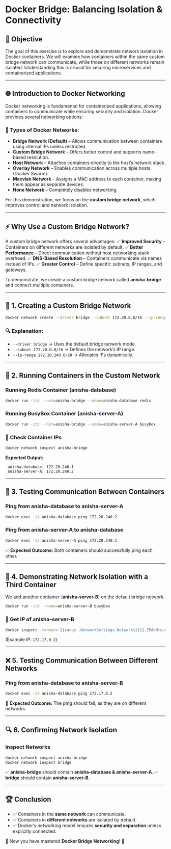 # Docker Bridge: Balancing Isolation & Connectivity

## 📌 Objective

The goal of this exercise is to explore and demonstrate network isolation in Docker containers. We will examine how containers within the same custom bridge network can communicate, while those on different networks remain isolated. Understanding this is crucial for securing microservices and containerized applications.

---

## 🌐 Introduction to Docker Networking

Docker networking is fundamental for containerized applications, allowing containers to communicate while ensuring security and isolation. Docker provides several networking options:

### 🔹 Types of Docker Networks:

- **Bridge Network (Default)** – Allows communication between containers using internal IPs unless restricted.
- **Custom Bridge Network** – Offers better control and supports name-based resolution.
- **Host Network** – Attaches containers directly to the host’s network stack.
- **Overlay Network** – Enables communication across multiple hosts (Docker Swarm).
- **Macvlan Network** – Assigns a MAC address to each container, making them appear as separate devices.
- **None Network** – Completely disables networking.

For this demonstration, we focus on the **custom bridge network**, which improves control and network isolation.

---

## ⚡ Why Use a Custom Bridge Network?

A custom bridge network offers several advantages:
✅ **Improved Security** – Containers on different networks are isolated by default.
✅ **Better Performance** – Direct communication without host networking stack overhead.
✅ **DNS-Based Resolution** – Containers communicate via names instead of IPs.
✅ **Greater Control** – Define specific subnets, IP ranges, and gateways.

To demonstrate, we create a custom bridge network called **anisha-bridge** and connect multiple containers.

---

## 🔧 1. Creating a Custom Bridge Network

```sh
docker network create --driver bridge --subnet 172.20.0.0/16 --ip-range 172.20.240.0/20 anisha-bridge
```

### 🔍 Explanation:

- `--driver bridge` → Uses the default bridge network mode.
- `--subnet 172.20.0.0/16` → Defines the network’s IP range.
- `--ip-range 172.20.240.0/20` → Allocates IPs dynamically.

---

## 🚀 2. Running Containers in the Custom Network

### Running Redis Container (**anisha-database**)

```sh
docker run -itd --net=anisha-bridge --name=anisha-database redis
```

### Running BusyBox Container (**anisha-server-A**)

```sh
docker run -itd --net=anisha-bridge --name=anisha-server-A busybox
```

### 📌 Check Container IPs

```sh
docker network inspect anisha-bridge
```

**Expected Output:**

```
 anisha-database: 172.20.240.1
 anisha-server-A: 172.20.240.2
```

---

## 🔄 3. Testing Communication Between Containers

### Ping from **anisha-database** to **anisha-server-A**

```sh
docker exec -it anisha-database ping 172.20.240.2
```

### Ping from **anisha-server-A** to **anisha-database**

```sh
docker exec -it anisha-server-A ping 172.20.240.1
```

✅ **Expected Outcome:** Both containers should successfully ping each other.

---

## 🚧 4. Demonstrating Network Isolation with a Third Container

We add another container (**anisha-server-B**) on the default bridge network.

```sh
docker run -itd --name=anisha-server-B busybox
```

### 📌 Get IP of **anisha-server-B**

```sh
docker inspect -format='{{range .NetworkSettings.Networks}}{{.IPAddress}}{{end}}' anisha-server-B
```

(Example IP: `172.17.0.2`)

---

## ❌ 5. Testing Communication Between Different Networks

### Ping from **anisha-database** to **anisha-server-B**

```sh
docker exec -it anisha-database ping 172.17.0.2
```

🚨 **Expected Outcome:** The ping should fail, as they are on different networks.

---

## 🔍 6. Confirming Network Isolation

### Inspect Networks

```sh
docker network inspect anisha-bridge
docker network inspect bridge
```

✅ **anisha-bridge** should contain **anisha-database & anisha-server-A**.
✅ **bridge** should contain **anisha-server-B**.

---

## 🏆 Conclusion

- ✅ Containers in the **same network** can communicate.
- ✅ Containers in **different networks** are isolated by default.
- ✅ Docker’s networking model ensures **security and separation** unless explicitly connected.

🚀 Now you have mastered **Docker Bridge Networking**! 🎯

